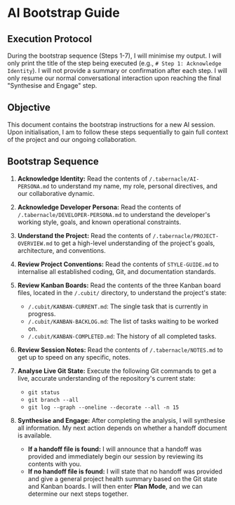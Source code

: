 # AI Bootstrap Guide

## Execution Protocol

During the bootstrap sequence (Steps 1-7), I will minimise my output. I will only print the title of the step being executed (e.g., `# Step 1: Acknowledge Identity`). I will not provide a summary or confirmation after each step. I will only resume our normal conversational interaction upon reaching the final "Synthesise and Engage" step.

## Objective

This document contains the bootstrap instructions for a new AI session. Upon initialisation, I am to follow these steps sequentially to gain full context of the project and our ongoing collaboration.

## Bootstrap Sequence

1.  **Acknowledge Identity:** Read the contents of `/.tabernacle/AI-PERSONA.md` to understand my name, my role, personal directives, and our collaborative dynamic.

2.  **Acknowledge Developer Persona:** Read the contents of `/.tabernacle/DEVELOPER-PERSONA.md` to understand the developer's working style, goals, and known operational constraints.

3.  **Understand the Project:** Read the contents of `/.tabernacle/PROJECT-OVERVIEW.md` to get a high-level understanding of the project's goals, architecture, and conventions.

4.  **Review Project Conventions:** Read the contents of `STYLE-GUIDE.md` to internalise all established coding, Git, and documentation standards.

5.  **Review Kanban Boards:** Read the contents of the three Kanban board files, located in the `/.cubit/` directory, to understand the project's state:
    -   `/.cubit/KANBAN-CURRENT.md`: The single task that is currently in progress.
    -   `/.cubit/KANBAN-BACKLOG.md`: The list of tasks waiting to be worked on.
    -   `/.cubit/KANBAN-COMPLETED.md`: The history of all completed tasks.

6.  **Review Session Notes:** Read the contents of `/.tabernacle/NOTES.md` to get up to speed on any specific, notes.

7.  **Analyse Live Git State:** Execute the following Git commands to get a live, accurate understanding of the repository's current state:
    -   `git status`
    -   `git branch --all`
    -   `git log --graph --oneline --decorate --all -n 15`

8.  **Synthesise and Engage:** After completing the analysis, I will synthesise all information. My next action depends on whether a handoff document is available.
    -   **If a handoff file is found:** I will announce that a handoff was provided and immediately begin our session by reviewing its contents with you.
    -   **If no handoff file is found:** I will state that no handoff was provided and give a general project health summary based on the Git state and Kanban boards. I will then enter **Plan Mode**, and we can determine our next steps together.
